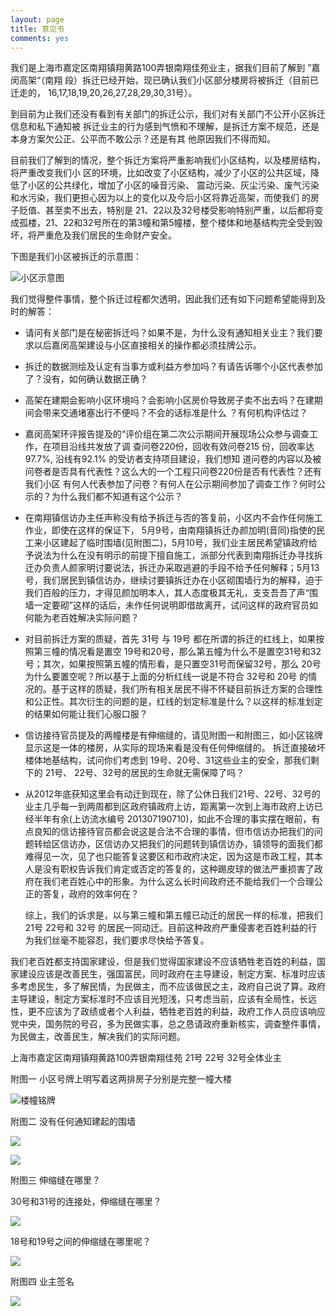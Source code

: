 ```yaml
---
layout: page
title: 意见书
comments: yes
---
```




我们是上海市嘉定区南翔镇翔黄路100弄银南翔佳苑业主，据我们目前了解到 ”嘉闵高架“（南翔 段）拆迁已经开始，现已确认我们小区部分楼房将被拆迁（目前已迁走的， 16,17,18,19,20,26,27,28,29,30,31号）。


到目前为止我们还没有看到有关部门的拆迁公示，我们对有关部门不公开小区拆迁信息和私下通知被 拆迁业主的行为感到气愤和不理解，是拆迁方案不规范，还是本身方案欠公正、公平而不敢公示？还是有其 他原因我们不得而知。


目前我们了解到的情况，整个拆迁方案将严重影响我们小区结构，以及楼房结构，将严重改变我们小 区的环境，比如改变了小区结构，减少了小区的公共区域，降低了小区的公共绿化，增加了小区的噪音污染、 震动污染、灰尘污染、废气污染和水污染，我们更担心因为以上的变化以及今后小区将靠近高架，而使我们 的房子贬值、甚至卖不出去，特别是 21、22以及32号楼受影响特别严重，以后都将变成孤楼，21、22和32号所在的第3幢和第5幢楼，整个楼体和地基结构完全受到毁坏，将严重危及我们居民的生命财产安全。


下图是我们小区被拆迁的示意图：

![小区示意图](http://i.imgur.com/oRMI5rr.jpg)

我们觉得整件事情，整个拆迁过程都欠透明，因此我们还有如下问题希望能得到及时的解答：

 * 请问有关部门是在秘密拆迁吗？如果不是，为什么没有通知相关业主？我们要求以后嘉闵高架建设与小区直接相关的操作都必须挂牌公示。

 *  拆迁的数据测绘及认定有当事方或利益方参加吗？有请告诉哪个小区代表参加了？没有，如何确认数据正确？

 * 高架在建期会影响小区环境吗？会影响小区房价导致房子卖不出去吗？在建期间会带来交通堵塞出行不便吗？不会的话标准是什么 ？有何机构评估过？

 * 嘉闵高架环评报告提及的“评价组在第二次公示期间开展现场公众参与调查工作，在项目沿线共发放了调 查问卷220份，回收有效问卷215 份，回收率达 97.7%, 沿线有92.1% 的受访者支持项目建设，我们想知 道问卷的内容以及被问卷者是否具有代表性？这么大的一个工程只问卷220份是否有代表性？还有我们小区 有何人代表参加了问卷？有何人在公示期间参加了调查工作？何时公示的？为什么我们都不知道有这个公示？

 * 在南翔镇信访办主任声称没有给予拆迁与否的答复前，小区内不会作任何施工作业，即使在这样的保证下， 5月9号，由南翔镇拆迁办颜加明(音同)指使的民工来小区建起了临时围墙(见附图二)，5月10号，我们业主居民希望镇政府给予说法为什么在没有明示的前提下擅自施工，派部分代表到南翔拆迁办寻找拆迁办负责人颜家明讨要说法，拆迁办采取逃避的手段不给予任何解释；5月13号，我们居民到镇信访办，继续讨要镇拆迁办在小区砌围墙行为的解释，迫于我们百般的压力，才得见颜加明本人，其人态度极其无礼，支支吾吾了声“围墙一定要砌”这样的话后，未作任何说明即借故离开，试问这样的政府官员如何能为老百姓解决实际问题？

 * 对目前拆迁方案的质疑，首先 31号 与 19号 都在所谓的拆迁的红线上，如果按照第三幢的情况看是置空 19号和20号，那么第五幢为什么不是置空31号和32号；其次，如果按照第五幢的情形看，是只置空31号而保留32号，那么 20号 为什么要置空呢？所以基于上面的分析红线一说是不符合 32号和 20号 的情况的。基于这样的质疑，我们所有相关居民不得不怀疑目前拆迁方案的合理性和公正性。其次衍生的问题的是，红线的划定标准是什么？以这样的标准划定的结果如何能让我们心服口服？

 * 信访接待官员提及的两幢楼是有伸缩缝的，请见附图一和附图三，如小区铭牌显示这是一体的楼房，从实际的现场来看是没有任何伸缩缝的。 拆迁直接破坏楼体地基结构，试问你们考虑到 19号、20号、31这些业主的安全，那我们剩下的 21号、 22号、32号的居民的生命就无需保障了吗？

 * 从2012年底获知这里会有动迁到现在，除了公休日我们21号、22号、32号的业主几乎每一到两周都到区政府镇政府上访，距离第一次到上海市政府上访已经半年有余(上访流水编号 201307190710)，如此不合理的事实摆在眼前，有点良知的信访接待官员都会说这是合法不合理的事情，但市信访办把我们的问题转给区信访办，区信访办又把我们的问题转到镇信访办，镇领导的面我们都难得见一次，见了也只能答复这要区和市政府决定，因为这是市政工程，其本人是没有职权告诉我们肯定或否定的答复的，这种踢皮球的做法严重损害了政府在我们老百姓心中的形象。为什么这么长时间政府还不能给我们一个合理公正的答复，政府的效率何在？


    综上，我们的诉求是，以与第三幢和第五幢已动迁的居民一样的标准，把我们21号 22号和 32号 的居民一同动迁。目前这种政府严重侵害老百姓利益的行为我们丝毫不能容忍，我们要求尽快给予答复。


我们老百姓都支持国家建设，但是我们觉得国家建设不应该牺牲老百姓的利益，国家建设应该是改善民生，强国富民，同时政府在主导建设，制定方案、标准时应该多考虑民生，多了解民情，为民做主，而不应该做民之主，政府自己说了算。政府主导建设，制定方案标准时不应该目光短浅，只考虑当前，应该有全局性，长远性，更不应该为了政绩或者个人利益，牺牲老百姓的利益，政府工作人员应该响应党中央，国务院的号召，多为民做实事，总之恳请政府重新核实，调查整件事情，为民做主，改善民生，解决我们的实际问题。


上海市嘉定区南翔镇翔黄路100弄银南翔佳苑 21号 22号 32号全体业主


附图一 小区号牌上明写着这两排房子分别是完整一幢大楼

![楼幢铭牌](http://i.imgur.com/VB6TvmD.jpg)

附图二 没有任何通知建起的围墙

![](http://i.imgur.com/Rs00N4r.jpg)

![](http://i.imgur.com/m9Ykytg.jpg)

附图三 伸缩缝在哪里？

30号和31号的连接处，伸缩缝在哪里？

![](http://i.imgur.com/InmQaLx.jpg)

18号和19号之间的伸缩缝在哪里呢？

![](http://i.imgur.com/65TzAIr.jpg)


附图四 业主签名

![](http://i.imgur.com/5beyvzL.jpg)

